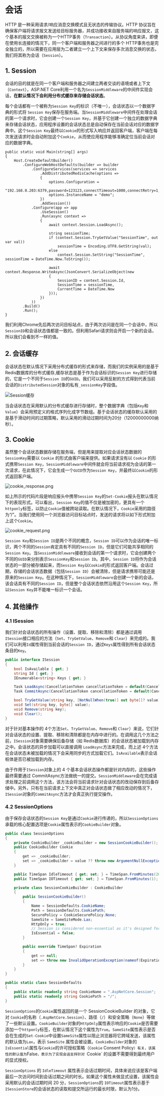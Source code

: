 # 会话

HTTP 是一种采用请求/响应消息交换模式且无状态的传输协议。HTTP 协议旨在确保客户端将请求报文发送给目标服务器，并成功接收来自服务端的响应报文，这个基本的报文交换被称为一个HTTP事务（`Transaction`）。从协议角度来讲，即便在使用长连接的情况下，同一个客户端和服务器之间进行的多个 HTTP事务也是完全独立的，所以需要在应用层为二者建立一个上下文来保存多次消息交换的状态，我们将其称为会话（`Session`）。

## 1. Session
会话的目的就是在同一个客户端和服务器之间建立两者交谈的语境或者上下文（`Context`），ASP.NET Core利用一个名为`SessionMiddleware`的中间件实现会话，**在默认情况下会利用分布式缓存来存储会话状态**。

每个会话都有一个被称为`Session Key`的标识（不唯一），会话状态以一个数据字典的形式将 `Session Key`保存在服务端。当`SessionMiddleware`中间件在处理会话的第一个请求时，它会创建一个`Session Key`，并基于它创建一个独立的数据字典来存储会话状态，应用程序设置的会话状态总是自动保存在当前会话对应的数据字典中。这个`Session Key`最终以`Cookie`的形式写入响应并返回客户端，客户端在每次发送请求时会自动附加这个`Cookie`，从而使应用程序能够准确定位当前会话对应的数据字典。

```csharp{6-12,14,17,19-23}
public static void Main(string[] args)
{
    Host.CreateDefaultBuilder()
        .ConfigureWebHostDefaults(builder => builder
            .ConfigureServices(services => services
                .AddDistributedRedisCache(options =>
                {
                    options.Configuration =
                        "192.168.0.203:6379,password=123123,connectTimeout=1000,connectRetry=1,syncTimeout=10000";
                    options.InstanceName = "demo";
                })
                .AddSession())
            .Configure(app => app
                .UseSession()
                .Run(async context =>
                {
                    await context.Session.LoadAsync();

                    string sessionTime;
                    if (context.Session.TryGetValue("SessionTime", out var val))
                        sessionTime = Encoding.UTF8.GetString(val);
                    else
                        context.Session.SetString("SessionTime", sessionTime = DateTime.Now.ToString());

                    await context.Response.WriteAsync(JsonConvert.SerializeObject(new
                    {
                        SessionID = context.Session.Id,
                        SessionTime = sessionTime,
                        CurrentTime = DateTime.Now
                    }));
                })
            ))
        .Build()
        .Run();
}
```
我们利用Chrome先后两次访问目标站点，由于两次访问是在同一个会话中，所以`SessionID`和会话状态值都是一致的。但利用Safari请求则会开启一个新的会话，所以我们会看到不一样的值。


## 2. 会话缓存
会话状态在默认情况下采用分布式缓存的形式来存储，而我们的实例采用的是基于Redis数据库的分布式缓存,缓存状态是基于作为会话标识的`Session Key`进行存储的，它是一个不同于`Session ID`的`GUID`。我们可以采用反射的方式得到代表当前会话的`DistributedSession`对象的私有`_sessionKey`字段值。

![Session缓存](https://i.loli.net/2021/03/30/ytB34IF9P7nCDWK.png)

当会话状态在采用默认的分布式缓存进行存储时，整个数据字典（包括`Key`和`Value`）会采用预定义的格式序列化成字节数组。基于会话状态的缓存默认采用的是基于滑动时间的过期策略，默认采用的滑动过期时间为20分（12000000000纳秒）。

## 3. Cookie
虽然整个会话状态数据存储在服务端，但是用来提取对应会话状态数据的`SessionKey`需要以 `Cookie` 的形式由客户端来提供。如果请求没有以 `Cookie` 的形式携带`Session Key`，`SessionMiddleware`中间件就会将当前请求视为会话的第一次请求，在此情况下，它会生成一个`GUID`作为`Session Key`，并最终以`Cookie`的形式返回客户端。

![cookie_response.png](https://i.loli.net/2021/03/30/YfpALeNO6wUK5FT.png)

如上所示的代码片段是响应报头中携带`Session Key`的`Set-Cookie`报头在默认情况下的表现形式。可以看出，`Session Key`的值不仅是被加密的，更具有一个`httponly`标签，以防止`Cookie`值被跨站读取。在默认情况下，`Cookie`采用的路径为“/”。当我们使用同一个浏览器访问目标站点时，发送的请求将以如下形式附加上这个`Cookie`。

![cookie_request.png](https://i.loli.net/2021/03/30/sxXfpvNIUKGjB9o.png)

`Session Key`和`Session ID`是两个不同的概念，`Session ID`可以作为会话的唯一标识，两个不同的`Session`肯定具有不同的`Session ID`，但是它们可能共享相同的`Session Key`。当`SessionMiddleware`接收到会话的第一个请求时，它会创建两个不同的`GUID`来分别表示`SessionKey`和`Session ID`。其中，`Session ID`将作为会话状态的一部分被存储起来，而`Session Key`以`Cookie`的形式返回客户端。会话过期，存储的会话状态数据（包括`Session ID`）会被清除，但是请求携带可能还是原来的`Session Key`。在这种情况下，`SessionMiddleware`会创建一个新的会话，该会话具有不同的`Session ID`，但是整个会话状态依然沿用这个`Session Key`，所以`Session Key`并不能唯一标识一个会话。

## 4. 其他操作
### 4.1 ISession
我们针对会话状态的所有操作（设置、提取、移除和清除）都是通过调用`ISession`接口相应的方法（`Set`、`TryGetValue`、`Remove`和 `Clear`）来完成的。我们可以利用`Id`属性得到当前会话的`Session ID`，通过`Keys`属性得到所有会话状态条目的`Key`。

```csharp
public interface ISession
{
    bool IsAvailable { get; }
    string Id { get; }
    IEnumerable<string> Keys { get; }

    Task LoadAsync(CancellationToken cancellationToken = default(CancellationToken));
    Task CommitAsync(CancellationToken cancellationToken = default(CancellationToken));

    bool TryGetValue(string key, [NotNullWhen(true)] out byte[]? value);
    void Set(string key, byte[] value);
    void Remove(string key);
    void Clear();
}
```
对于针对基本操作的 4个方法`Set`、`TryGetValue`、`Remove`和 `Clear`）来说，它们针对会话状态的设置、提取、移除和清除都是在内存中进行的。在调用这几个方法之前，`ISession`对象需要确保后备存储（如 Redis数据库）的会话状态被加载到内存之中。会话状态的异步加载可以直接调用 `LoadAsync`方法来完成，而上述 4个方法在会话状态未被加载的情况下会采用同步的方式加载它们。`IsAvailable`表示会话桩体是否已被加载到内存。

由于作用于`ISession`对象上的 4 个基本会话状态操作都是针对内存的，这些操作最终需要通过 CommitAsync方法做统一的提交。`SessionMiddleware`会在完成请求处理之前调用这个方法，该方法会将当前请求针对会话状态的改动保存到后备存储中。另外，只有在当前请求上下文中真正对会话状态做了相应改动的情况下，`ISession`对象的`CommitAsync`方法才会真正执行提交操作。

### 4.2 SessionOptions
由于保存会话状态的`Session Key`是通过`Cookie`进行传递的，所以`SessionOptions`承载的核心配置选项是`Cookie`属性表示的`CookieBuilder`对象。

```csharp
public class SessionOptions
{
    private CookieBuilder _cookieBuilder = new SessionCookieBuilder();
    public CookieBuilder Cookie
    {
        get => _cookieBuilder;
        set => _cookieBuilder = value ?? throw new ArgumentNullException(nameof(value));
    }

    public TimeSpan IdleTimeout { get; set; } = TimeSpan.FromMinutes(20);
    public TimeSpan IOTimeout { get; set; } = TimeSpan.FromMinutes(1);

    private class SessionCookieBuilder : CookieBuilder
    {
        public SessionCookieBuilder()
        {
            Name = SessionDefaults.CookieName;
            Path = SessionDefaults.CookiePath;
            SecurePolicy = CookieSecurePolicy.None;
            SameSite = SameSiteMode.Lax;
            HttpOnly = true;
            // Session is considered non-essential as it's designed for ephemeral data.
            IsEssential = false;
        }

        public override TimeSpan? Expiration
        {
            get => null;
            set => throw new InvalidOperationException(nameof(Expiration) + " cannot be set for the cookie defined by " + nameof(SessionOptions));
        }
    }
}

public static class SessionDefaults
{
    public static readonly string CookieName = ".AspNetCore.Session";
    public static readonly string CookiePath = "/";
}
```

`SessionOptions`的`Cookie`属性返回的是一个 SessionCookieBuilder 的对象，它对 `Cookie`的名称（`.AspNetCore.Session`）、路径（`/`）和安全策略（`None`）等做了一些默认设置。`CookieBuilder`对象的`HttpOnly`属性表示响应的`Cookie`是否需要添加一个`httponly`标签，在默认情况下这个属性为`True`。`SameSite`属性表示是否会在生成的`Set-Cookie`中设置`SameSite`属性以阻止浏览器将它跨域发送，该属性的默认值为`Lax`，表示 `SameSite` 属性会被设置。`CookieBuilder`对象的`IsEssential`属性与`Cookie`的许可授权策略（`Cookie` Consent Policy`）有关，该属性的默认值为`False`，表示为了实现会话支持针对 `Cookie` 的设置不需要得到最终用户的显式授权。

`SessionOptions` 的 `IdleTimeout` 属性表示会话过期时间，具体来说应该是客户端最后一次访问时间到会话过期之间的时长。如果这个属性未做显式设置，该属性会采用默认的会话过期时间 20 分，`SessionOptions`的 `IOTimeout`属性表示基于`ISessionStore`的会话状态的读取和提交所运行的最长时限，默认为1分。